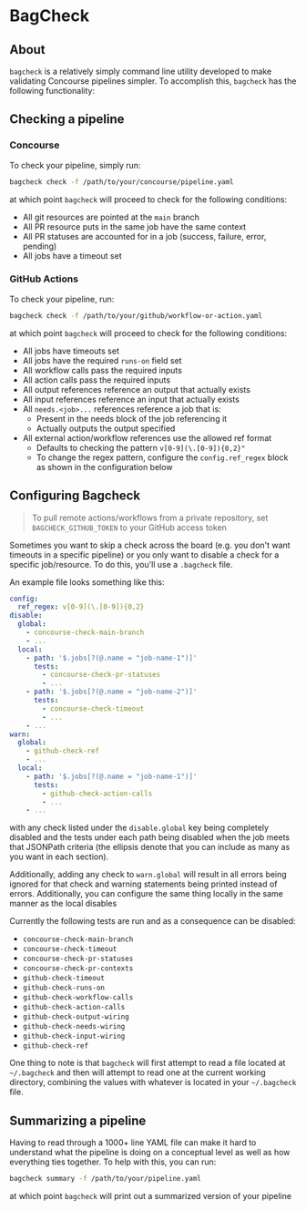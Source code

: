 # BagCheck

## About

`bagcheck` is a relatively simply command line utility developed to make validating Concourse pipelines simpler. To accomplish this, `bagcheck` has the following functionality:

## Checking a pipeline

### Concourse

To check your pipeline, simply run:

```bash
bagcheck check -f /path/to/your/concourse/pipeline.yaml
```

at which point `bagcheck` will proceed to check for the following conditions:

- All git resources are pointed at the `main` branch
- All PR resource puts in the same job have the same context
- All PR statuses are accounted for in a job (success, failure, error, pending)
- All jobs have a timeout set

### GitHub Actions

To check your pipeline, run:

```bash
bagcheck check -f /path/to/your/github/workflow-or-action.yaml
```

at which point `bagcheck` will proceed to check for the following conditions:

- All jobs have timeouts set
- All jobs have the required `runs-on` field set
- All workflow calls pass the required inputs
- All action calls pass the required inputs
- All output references reference an output that actually exists
- All input references reference an input that actually exists
- All `needs.<job>...` references reference a job that is:
  - Present in the needs block of the job referencing it
  - Actually outputs the output specified
- All external action/workflow references use the allowed ref format
  - Defaults to checking the pattern `v[0-9](\.[0-9]){0,2}"`
  - To change the regex pattern, configure the `config.ref_regex` block as shown in the configuration below


## Configuring Bagcheck

> To pull remote actions/workflows from a private repository, set `BAGCHECK_GITHUB_TOKEN` to your GitHub access token

Sometimes you want to skip a check across the board (e.g. you don't want timeouts in a specific pipeline) or you only want to disable a check for a specific job/resource. To do this, you'll use a `.bagcheck` file. 

An example file looks something like this:

```yaml
config:
  ref_regex: v[0-9](\.[0-9]){0,2}
disable:
  global:
    - concourse-check-main-branch
    - ...
  local:
    - path: '$.jobs[?(@.name = "job-name-1")]'
      tests:
        - concourse-check-pr-statuses
        - ...
    - path: '$.jobs[?(@.name = "job-name-2")]'
      tests:
        - concourse-check-timeout
        - ...
    - ...
warn:
  global:
    - github-check-ref
    - ...
  local:
    - path: '$.jobs[?(@.name = "job-name-1")]'
      tests:
        - github-check-action-calls
        - ...
    - ...
```

with any check listed under the `disable.global` key being completely disabled and the tests under each path being disabled when the job meets that JSONPath criteria (the ellipsis denote that you can include as many as you want in each section).

Additionally, adding any check to `warn.global` will result in all errors being ignored for that check and warning statements being printed instead of errors. Additionally, you can configure the same thing locally in the same manner as the local disables

Currently the following tests are run and as a consequence can be disabled:

- `concourse-check-main-branch`
- `concourse-check-timeout`
- `concourse-check-pr-statuses`
- `concourse-check-pr-contexts`
- `github-check-timeout`
- `github-check-runs-on`
- `github-check-workflow-calls`
- `github-check-action-calls`
- `github-check-output-wiring`
- `github-check-needs-wiring`
- `github-check-input-wiring`
- `github-check-ref`

One thing to note is that `bagcheck` will first attempt to read a file located at `~/.bagcheck` and then will attempt to read one at the current working directory, combining the values with whatever is located in your `~/.bagcheck` file.

## Summarizing a pipeline

Having to read through a 1000+ line YAML file can make it hard to understand what the pipeline is doing on a conceptual level as well as how everything ties together. To help with this, you can run:

```bash
bagcheck summary -f /path/to/your/pipeline.yaml
```

at which point `bagcheck` will print out a summarized version of your pipeline
